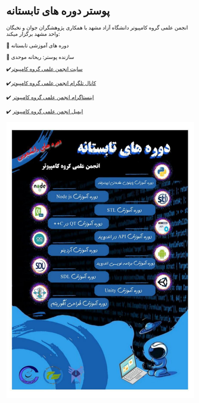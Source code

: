 # پوستر دوره های تابستانه

انجمن علمی گروه کامپیوتر دانشگاه آزاد مشهد با همکاری پژوهشگران جوان و نخبگان واحد مشهد برگزار میکند:

📄 دوره های آموزشی تابستانه

👤 سازنده پوستر: ریحانه موحدی

✔️[سایت انجمن علمی گروه کامپیوتر](https://CSAIAUM.ir)

✔️[کانال تلگرام انجمن علمی گروه کامپیوتر](https://t.me/csaiaum)

✔️ [اینستاگرام انجمن علمی گروه کامپیوتر](https://instagram.com/csa_iaum)

✔️ [ایمیل انجمن علمی گروه کامپیوتر](mailto:CSA@mshdiau.ac.ir)


![poster](./poster.jpg)
